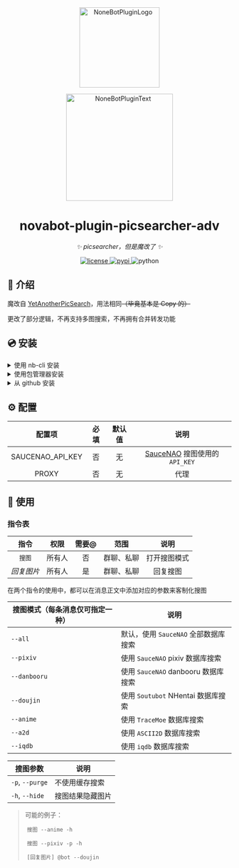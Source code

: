 <div align="center">
  <a href="https://v2.nonebot.dev/store"><img src="https://github.com/A-kirami/nonebot-plugin-template/blob/resources/nbp_logo.png" width="180" height="180" alt="NoneBotPluginLogo"></a>
  <br>
  <p><img src="https://github.com/A-kirami/nonebot-plugin-template/blob/resources/NoneBotPlugin.svg" width="240" alt="NoneBotPluginText"></p>
</div>



<div align="center">



# novabot-plugin-picsearcher-adv

_✨ picsearcher，但是魔改了 ✨_

<a href="./LICENSE">
    <img src="https://img.shields.io/github/license/Nova-Noir/novabot-plugin-picsearcher-adv.svg" alt="license">
</a>
<a href="https://pypi.python.org/pypi/novabot-plugin-picsearcher-adv">
    <img src="https://img.shields.io/pypi/v/novabot-plugin-picsearcher-adv.svg" alt="pypi">
</a>
<img src="https://img.shields.io/badge/python-3.8+-blue.svg" alt="python">

</div>

## 📖 介绍

魔改自 [YetAnotherPicSearch](https://github.com/NekoAria/YetAnotherPicSearch)，用法相同~~（毕竟基本是 Copy 的）~~

更改了部分逻辑，不再支持多图搜索，不再拥有合并转发功能

## 💿 安装

<details>
<summary>使用 nb-cli 安装</summary>
在 Nova-Bot 的根目录下打开命令行, 输入以下指令即可安装



```sh
nb plugin install novabot-plugin-picsearcher-adv
```

</details>

<details>
<summary>使用包管理器安装</summary>
在 Nova-Bot 的插件目录下, 打开命令行, 根据你使用的包管理器, 输入相应的安装命令



<details>
<summary>pip</summary>



```sh
pip install novabot-plugin-picsearcher-adv
```

</details>

<details>
<summary>pdm</summary>



```sh
pdm add novabot-plugin-picsearcher-adv
```

</details>

<details>
<summary>poetry</summary>



```sh
poetry add novabot-plugin-picsearcher-adv
```

</details>

<details>
<summary>conda</summary>



```sh
conda install novabot-plugin-picsearcher-adv
```

</details>

打开 Nova-Bot 的 `bot.py` 文件, 在其中写入

```python
nonebot.load_plugin('novabot_plugin_picsearcher_adv')
```

</details>

<details>
<summary>从 github 安装</summary>
在 Nova-Bot 项目的插件目录下, 打开命令行, 输入以下命令克隆此储存库




```sh
git clone https://github.com/Nova-Noir/novabot-plugin-picsearcher-adv.git
```

打开 Nova-Bot 项目的 `bot.py` 文件, 在其中写入

```python
nonebot.load_plugin('path.to.novabot.novabot-plugin-picsearcher-adv.novabot_plugin_picsearcher_adv')
```

> 在默认情况下，它应该是
>
> ```python
> nonebot.load_plugin('novabot.plugins.novabot-plugin-picsearcher-adv.novabot_plugin_picsearcher_adv')
> ```
>
> 

</details>

## ⚙️ 配置

|      配置项      | 必填 | 默认值 |                          说明                          |
| :--------------: | :--: | :----: | :----------------------------------------------------: |
| SAUCENAO_API_KEY |  否  |   无   | [SauceNAO](https://saucenao.com/) 搜图使用的 `API_KEY` |
|      PROXY       |  否  |   无   |                          代理                          |

## 🎉 使用

### 指令表

|    指令    |  权限  | 需要@ |    范围    |     说明     |
| :--------: | :----: | :---: | :--------: | :----------: |
|   `搜图`   | 所有人 |  否   | 群聊、私聊 | 打开搜图模式 |
| *回复图片* | 所有人 |  是   | 群聊、私聊 |   回复搜图   |

在两个指令的使用中，都可以在消息正文中添加对应的参数来客制化搜图

| 搜图模式（每条消息仅可指定一种） | 说明                                 |
| -------------------------------- | ------------------------------------ |
| `--all`                          | 默认，使用 `SauceNAO` 全部数据库搜索 |
| `--pixiv`                        | 使用 `SauceNAO` pixiv 数据库搜索     |
| `--danbooru`                     | 使用 `SauceNAO` danbooru 数据库搜索  |
| `--doujin`                       | 使用 `Soutubot` NHentai 数据库搜索   |
| `--anime`                        | 使用 `TraceMoe` 数据库搜索           |
| `--a2d`                          | 使用 `ASCII2D` 数据库搜索            |
| `--iqdb`                         | 使用 `iqdb` 数据库搜索               |

| 搜图参数        | 说明             |
| --------------- | ---------------- |
| `-p`, `--purge` | 不使用缓存搜索   |
| `-h`, `--hide`  | 搜图结果隐藏图片 |

> 可能的例子：
>
> ​	`搜图 --anime -h`
>
> ​	`搜图 --pixiv -p -h`
>
> ​	`[回复图片] @bot --doujin`


